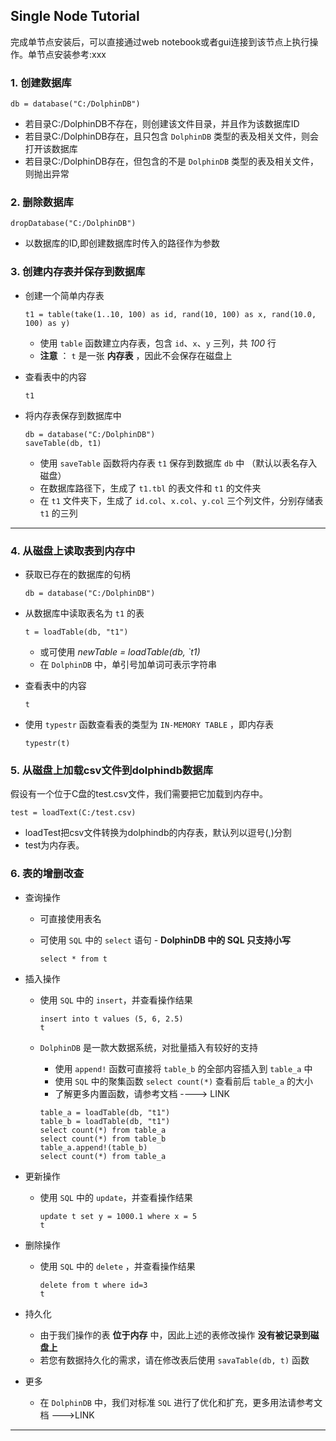 ##                                       Single Node Tutorial

  完成单节点安装后，可以直接通过web notebook或者gui连接到该节点上执行操作。单节点安装参考:xxx

### 1. 创建数据库
  ```
  db = database("C:/DolphinDB")
  ```
  
  * 若目录C:/DolphinDB不存在，则创建该文件目录，并且作为该数据库ID
  * 若目录C:/DolphinDB存在，且只包含 `DolphinDB` 类型的表及相关文件，则会打开该数据库
  * 若目录C:/DolphinDB存在，但包含的不是 `DolphinDB` 类型的表及相关文件，则抛出异常

### 2. 删除数据库
  ```
  dropDatabase("C:/DolphinDB")
  ```
   * 以数据库的ID,即创建数据库时传入的路径作为参数

### 3. 创建内存表并保存到数据库

* 创建一个简单内存表

  ```
  t1 = table(take(1..10, 100) as id, rand(10, 100) as x, rand(10.0, 100) as y)
  ```

  * 使用 `table` 函数建立内存表，包含 `id`、`x`、`y` 三列，共 _100_ 行
  * __注意__ ： `t`  是一张 __内存表__ ，因此不会保存在磁盘上

* 查看表中的内容

  ```
  t1
  ```

* 将内存表保存到数据库中

  ```
  db = database("C:/DolphinDB")
  saveTable(db, t1)
  ```

  * 使用 `saveTable`  函数将内存表 `t1`  保存到数据库 `db` 中 （默认以表名存入磁盘）
  * 在数据库路径下，生成了 `t1.tbl` 的表文件和 `t1` 的文件夹
  * 在 `t1` 文件夹下，生成了 `id.col`、`x.col`、`y.col` 三个列文件，分别存储表 `t1` 的三列


---

### 4. 从磁盘上读取表到内存中

* 获取已存在的数据库的句柄

  ```
  db = database("C:/DolphinDB")
  ```

* 从数据库中读取表名为 `t1` 的表

  ```
  t = loadTable(db, "t1")
  ```

  * 或可使用 _newTable = loadTable(db, `t1)_
  * 在 `DolphinDB` 中，单引号加单词可表示字符串

* 查看表中的内容

  ```
  t
  ```

* 使用 `typestr` 函数查看表的类型为 `IN-MEMORY TABLE` ，即内存表

  ```
  typestr(t)
  ```

### 5. 从磁盘上加载csv文件到dolphindb数据库
   
   假设有一个位于C盘的test.csv文件，我们需要把它加载到内存中。
```
test = loadText(C:/test.csv)
```
  * loadTest把csv文件转换为dolphindb的内存表，默认列以逗号(,)分割
  * test为内存表。

### 6. 表的增删改查

* 查询操作

  * 可直接使用表名

  * 可使用 `SQL` 中的 `select` 语句 - __DolphinDB 中的 SQL 只支持小写__

    ```
    select * from t
    ```

* 插入操作

  * 使用 `SQL` 中的 `insert`，并查看操作结果

    ```
    insert into t values (5, 6, 2.5)
    t
    ```

  * `DolphinDB` 是一款大数据系统，对批量插入有较好的支持

    * 使用 `append!` 函数可直接将 `table_b` 的全部内容插入到 `table_a` 中
    * 使用 `SQL` 中的聚集函数 `select count(*)` 查看前后 `table_a` 的大小
    * 了解更多内置函数，请参考文档 ----> LINK

    ```
    table_a = loadTable(db, "t1")
    table_b = loadTable(db, "t1")
    select count(*) from table_a
    select count(*) from table_b
    table_a.append!(table_b)
    select count(*) from table_a
    ```

* 更新操作

  * 使用 `SQL` 中的 `update`，并查看操作结果

    ```
    update t set y = 1000.1 where x = 5
    t
    ```

* 删除操作

  * 使用 `SQL` 中的 `delete` ，并查看操作结果

    ```
    delete from t where id=3
    t
    ```

* 持久化

  * 由于我们操作的表 __位于内存__ 中，因此上述的表修改操作 __没有被记录到磁盘上__
  * 若您有数据持久化的需求，请在修改表后使用 `savaTable(db, t)` 函数

* 更多

  * 在 `DolphinDB` 中，我们对标准 `SQL` 进行了优化和扩充，更多用法请参考文档 --->LINK

---

